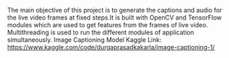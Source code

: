 The main objective of this project is to generate the captions and audio for the live video frames at fixed steps.It is built with OpenCV and TensorFlow modules which are used to get features from the frames of
live video. Multithreading is used to run the different modules of application simultaneously.
Image Captioning Model Kaggle Link: https://www.kaggle.com/code/durgaprasadkakarla/image-captioning-1/
